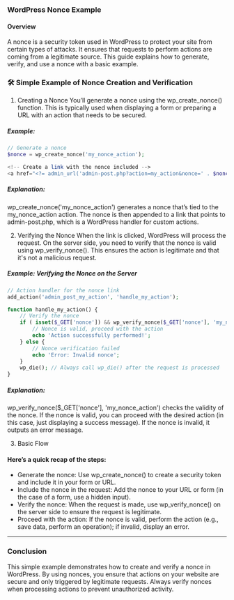 ### WordPress Nonce Example

#### Overview

A nonce is a security token used in WordPress to protect your site from certain types of attacks. It ensures that requests to perform actions are coming from a legitimate source. This guide explains how to generate, verify, and use a nonce with a basic example.

### 🛠️ Simple Example of Nonce Creation and Verification

1. Creating a Nonce You’ll generate a nonce using the wp_create_nonce() function. This is typically used when displaying a form or preparing a URL with an action that needs to be secured.

##### Example:

```php
// Generate a nonce
$nonce = wp_create_nonce('my_nonce_action');

<!-- Create a link with the nonce included -->
<a href="<?= admin_url('admin-post.php?action=my_action&nonce=' . $nonce) ?>">Click to Perform Action</a>'
```

##### Explanation:

wp_create_nonce('my_nonce_action') generates a nonce that’s tied to the my_nonce_action action. The nonce is then appended to a link that points to admin-post.php, which is a WordPress handler for custom actions.

2. Verifying the Nonce When the link is clicked, WordPress will process the request. On the server side, you need to verify that the nonce is valid using wp_verify_nonce(). This ensures the action is legitimate and that it's not a malicious request.

##### Example: Verifying the Nonce on the Server

```php
// Action handler for the nonce link
add_action('admin_post_my_action', 'handle_my_action');

function handle_my_action() {
    // Verify the nonce
    if ( isset($_GET['nonce']) && wp_verify_nonce($_GET['nonce'], 'my_nonce_action') ) {
        // Nonce is valid, proceed with the action
        echo 'Action successfully performed!';
    } else {
        // Nonce verification failed
        echo 'Error: Invalid nonce';
    }
    wp_die(); // Always call wp_die() after the request is processed
}
```

##### Explanation:

wp_verify_nonce($\_GET['nonce'], 'my_nonce_action') checks the validity of the nonce. If the nonce is valid, you can proceed with the desired action (in this case, just displaying a success message). If the nonce is invalid, it outputs an error message.

3. Basic Flow

#### Here’s a quick recap of the steps:

-   Generate the nonce: Use wp_create_nonce() to create a security token and include it in your form or URL.
-   Include the nonce in the request: Add the nonce to your URL or form (in the case of a form, use a hidden input).
-   Verify the nonce: When the request is made, use wp_verify_nonce() on the server side to ensure the request is legitimate.
-   Proceed with the action: If the nonce is valid, perform the action (e.g., save data, perform an operation); if invalid, display an error.

---

### Conclusion

This simple example demonstrates how to create and verify a nonce in WordPress. By using nonces, you ensure that actions on your website are secure and only triggered by legitimate requests. Always verify nonces when processing actions to prevent unauthorized activity.

